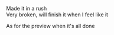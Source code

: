 Made it in a rush  
Very broken, will finish it when I feel like it  

As for the preview when it's all done